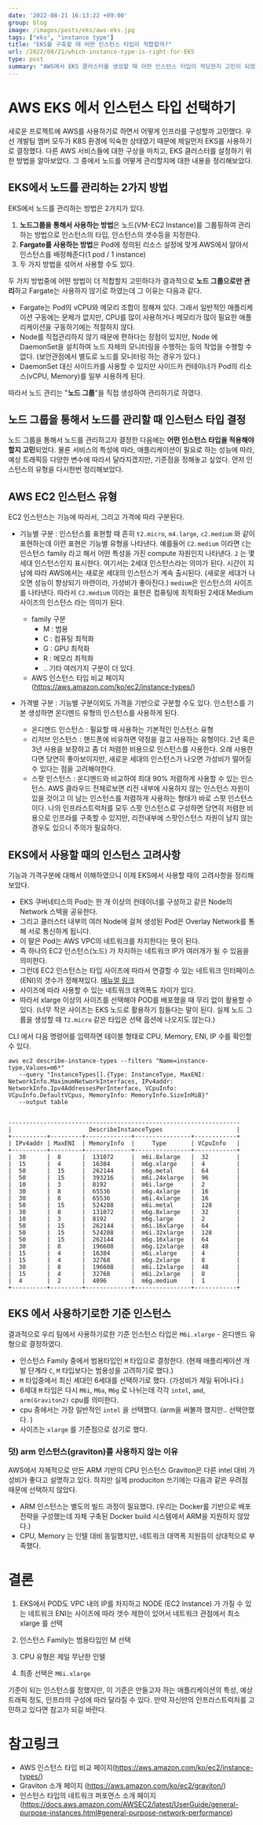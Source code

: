 ```yaml
---
date: '2022-08-21 16:13:22 +09:00'
group: blog
image: /images/posts/eks/aws-eks.jpg
tags: ["eks", "instance type"]
title: "EKS를 구축할 때 어떤 인스턴스 타입이 적합할까?"
url: /2022/08/21/which-instance-type-is-right-for-EKS
type: post
summary: "AWS에서 EKS 클러스터를 생성할 때 어떤 인스턴스 타입이 적당한지 고민이 되었는데, 인스턴스를 선택하는 과정을 정리해보았다."
---
```


# AWS EKS 에서 인스턴스 타입 선택하기

새로운 프로젝트에 AWS를 사용하기로 하면서 어떻게 인프라를 구성할까 고민했다. 우선 개발팀 멤버 모두가 K8S 환경에 익숙한 상태였기 때문에 제일먼저 EKS를 사용하기로 결정했다.
다른 AWS 서비스들에 대한 구상을 마치고, EKS 클러스터를 설정하기 위한 방법을 알아보았다. 그 중에서 노드를 어떻게 관리할지에 대한 내용을 정리해보았다.


## EKS에서 노드를 관리하는 2가지 방법 

EKS에서 노드를 관리하는 방법은 2가지가 있다. 
1. **노드그룹을 통해서 사용하는 방법**은 노드(VM-EC2 Instance)를 그룹핑하여 관리하는 방법으로 인스턴스의 타입, 인스턴스의 갯수등을 지정한다.
2. **Fargate를 사용하는 방법**은 Pod에 정의된 리소스 설정에 맞게 AWS에서 알아서 인스턴스를 배정해준다(1 pod / 1 instance)
3. 두 가지 방법을 섞어서 사용할 수도 있다. 

두 가지 방법중에 어떤 방법이 더 적합할지 고민하다가 결과적으로 **노드 그룹으로만 관리**하고 Fargate는 사용하지 않기로 하였는데 그 이유는 다음과 같다. 
 - Fargate는 Pod의 vCPU와 메모리 조합이 정해져 있다. 그래서 일반적인 애플리케이션 구동에는 문제가 없지만, CPU를 많이 사용하거나 메모리가 많이 필요한 애플리케이션을 구동하기에는 적절하지 않다.
 - Node를 직접관리하지 않기 때문에 편하다는 장점이 있지만, Node 에 DaemonSet을 설치하여 노드 자체의 모니터링을 수행하는 등의 작업을 수행할 수 없다. (보안관점에서 별도로 노드를 모니터링 하는 경우가 있다.)
 - DaemonSet 대신 사이드카를 사용할 수 있지만 사이드카 컨테이너가 Pod의 리소스(vCPU, Memory)를 일부 사용하게 된다.

따라서 노드 관리는 "**노드 그룹**"을 직접 생성하여 관리하기로 하였다.

## 노드 그룹을 통해서 노드를 관리할 때 인스턴스 타입 결정

노드 그룹을 통해서 노드를 관리하고자 결정한 다음에는 **어떤 인스턴스 타입을 적용해야할지 고민**되었다.
물론 서비스의 특성에 따라, 애플리케이션이 필요로 하는 성능에 따라, 예상 트래픽등 다양한 변수에 따라서 달라지겠지만, 기준점을 정해놓고 싶었다.
먼저 인스턴스의 유형을 다시한번 정리해보았다.

## AWS EC2 인스턴스 유형
EC2 인스턴스는 기능에 따라서, 그리고 가격에 따라 구분된다.

* 기능별 구분
: 인스턴스를 표현할 때 흔히 `t2.micro`, `m4.large`, `c2.medium` 와 같이 표현하는데 이런 표현은 기능별 유형을 나타낸다. 
예를들어 `C2.medium` 이라면 `C`는 인스턴스 family 라고 해서 어떤 특성을 가진 compute 자원인지 나타낸다.
`2` 는 몇세대 인스턴스인지 표시한다. 여기서는 2세대 인스턴스라는 의미가 된다. 시간이 지남에 따라 AWS에서는 새로운 세대의 인스턴스가 계속 출시된다.
  (새로운 세대가 나오면 성능이 향상되기 마련이라, 가성비가 좋아진다.) `medium`은 인스턴스의 사이즈를 나타낸다.
따라서 `C2.medium` 이라는 표현은 컴퓨팅에 최적화된 2세대 Medium 사이즈의 인스턴스 라는 의미가 된다.
  - family 구분
    - M : 범용 
    - C : 컴퓨팅 최적화
    - G : GPU 최적화
    - R : 메모리 최적화
    - .. 기타 여러가지 구분이 더 있다.
  - AWS 인스턴스 타입 비교 페이지(https://aws.amazon.com/ko/ec2/instance-types/)

* 가격별 구분
: 기능별 구분이외도 가격을 기반으로 구분할 수도 있다. 인스턴스를 기본 생성하면 온디멘드 유형의 인스턴스를 사용하게 된다. 
  - 온디멘드 인스턴스 : 필요할 때 사용하는 기본적인 인스턴스 유형
  - 리저브 인스턴스 : 핸드폰에 비유하면 약정을 걸고 사용하는 유형이다. 2년 혹은 3년 사용을 보장하고 좀 더 저렴한 비용으로 인스턴스를 사용한다. 오래 사용한다면 당연히 좋아보이지만, 새로운 세대의 인스턴스가 나오면 가성비가 떨어질 수 있다는 점을 고려해야한다. 
  - 스팟 인스턴스 : 온디멘드와 비교하여 최대 90% 저렴하게 사용할 수 있는 인스턴스. 
    AWS 클라우드 전체로보면 리전 내부에 사용하지 않는 인스턴스 자원이 있을 것이고 이 남는 인스턴스를 저렴하게 사용하는 형태가 바로 스팟 인스턴스 이다. 
    나의 인프라스트럭처를 모두 스팟 인스턴스로 구성하면 당연히 저렴한 비용으로 인프라를 구축할 수 있지만, 리전내부에 스팟인스턴스 자원이 남지 않는 경우도 있으니 주의가 필요하다.

## EKS에서 사용할 때의 인스턴스 고려사항

기능과 가격구분에 대해서 이해하였으니 이제 EKS에서 사용할 때의 고려사항을 정리해보았다.

- EKS 쿠버네티스의 Pod는 한 개 이상의 컨테이너를 구성하고
  같은 Node의 Network 스택을 공유한다.
- 그리고 클러스터 내부의 여러 Node에 걸쳐 생성된 Pod은
  Overlay Network를 통해 서로 통신하게 됩니다.
- 이 말은 Pod는 AWS VPC의 네트워크를 차지한다는 뜻이 된다.
- 즉 하나의 EC2 인스턴스(노드) 가 차지하는 네트워크 IP가
  여러개가 될 수 있음을 의미한다.
- 그런데 EC2 인스턴스는 타입 사이즈에 따라서 연결할 수 있는 네트워크 인터페이스 (ENI)의 갯수가 정해져있다.
  [매뉴얼 링크](https://docs.aws.amazon.com/AWSEC2/latest/UserGuide/using-eni.html#AvailableIpPerENI)
- 사이즈에 따라 사용할 수 있는 네트워크 대역폭도 차이가 있다.
- 따라서 xlarge 이상의 사이즈를 선택해야 POD를 배포했을 때 무리 없이 활용할 수 있다.
  (너무 작은 사이즈는 EKS 노드로 활용하기 힘들다는 말이 된다. 실제 노드 그룹을 생성할 때 `T2.micro` 같은 타입은 선택 옵션에 나오지도 않는다.)

CLI 에서 다음 명령어를 입력하면 테이블 형태로 CPU, Memory, ENI, IP 수를 확인할 수 있다. 
```shell
aws ec2 describe-instance-types --filters "Name=instance-type,Values=m6*" 
   --query "InstanceTypes[].{Type: InstanceType, MaxENI: NetworkInfo.MaximumNetworkInterfaces, IPv4addr: NetworkInfo.Ipv4AddressesPerInterface, VCpuInfo: VCpuInfo.DefaultVCpus, MemoryInfo: MemoryInfo.SizeInMiB}" 
   --output table


------------------------------------------------------------------
|                      DescribeInstanceTypes                     |
+----------+---------+-------------+----------------+------------+
| IPv4addr | MaxENI  | MemoryInfo  |     Type       | VCpuInfo   |
+----------+---------+-------------+----------------+------------+
|  30      |  8      |  131072     |  m6i.8xlarge   |  32        |
|  15      |  4      |  16384      |  m6g.xlarge    |  4         |
|  50      |  15     |  262144     |  m6g.metal     |  64        |
|  50      |  15     |  393216     |  m6i.24xlarge  |  96        |
|  10      |  3      |  8192       |  m6i.large     |  2         |
|  30      |  8      |  65536      |  m6g.4xlarge   |  16        |
|  30      |  8      |  65536      |  m6i.4xlarge   |  16        |
|  50      |  15     |  524288     |  m6i.metal     |  128       |
|  30      |  8      |  131072     |  m6g.8xlarge   |  32        |
|  10      |  3      |  8192       |  m6g.large     |  2         |
|  50      |  15     |  262144     |  m6i.16xlarge  |  64        |
|  50      |  15     |  524288     |  m6i.32xlarge  |  128       |
|  50      |  15     |  262144     |  m6g.16xlarge  |  64        |
|  30      |  8      |  196608     |  m6g.12xlarge  |  48        |
|  15      |  4      |  16384      |  m6i.xlarge    |  4         |
|  15      |  4      |  32768      |  m6g.2xlarge   |  8         |
|  30      |  8      |  196608     |  m6i.12xlarge  |  48        |
|  15      |  4      |  32768      |  m6i.2xlarge   |  8         |
|  4       |  2      |  4096       |  m6g.medium    |  1         |
+----------+---------+-------------+----------------+------------+

```

## EKS 에서 사용하기로한 기준 인스턴스 

결과적으로 우리 팀에서 사용하기로한 기준 인스턴스 타입은 `M6i.xlarge` - 온디멘드 유형으로 결정하였다. 
- 인스턴스 Family 중에서 범용타입인 `M` 타입으로 결정한다. (현재 애플리케이션 개발 단계라 `C`, `M` 타입보다는 범용성을 고려하기로 했다.)
- `M` 타입중에서 최신 세대인 6세대를 선택하기로 했다. (가성비가 제일 뒤어나다.)
- 6세대 `M` 타입은 다시 `M6i`, `M6a`, `M6g` 로 나뉘는데 각각 `intel`, `amd`, `arm(Graviton2)` cpu를 의미한다. 
- cpu 중에서는 가장 일반적인 `intel` 을 선택했다. (arm을 써볼까 했지만.. 선택안했다. )
- 사이즈는 `xlarge` 를 기준점으로 삼기로 했다. 

### 덧) arm 인스턴스(graviton)를 사용하지 않는 이유
AWS에서 자체적으로 만든 ARM 기반의 CPU 인스턴스 Graviton은 다른 intel 대비 가성비가 좋다고 설명하고 있다.
하지만 실제 produciton 쓰기에는 다음과 같은 우려점 때문에 선택하지 않았다.

- ARM 인스턴스는 별도의 빌드 과정이 필요했다. (우리는 Docker를 기반으로 배포전략을 구성했는데 자체 구축된 Docker build 시스템에서 ARM을 지원하지 않았다.)
- CPU, Memory 는 인텔 대비 동일했지만, 네트워크 대역폭 지원등이 상대적으로 부족했다. 

# 결론

1. EKS에서 POD도 VPC 내의 IP를 차지하고 
NODE (EC2 Instance) 가 가질 수 있는 네트워크 ENI는
사이즈에 따라 갯수 제한이 있어서 네트워크 관점에서 최소 xlarge 를 선택

2. 인스턴스 Family는 범용타입인 M 선택

3. CPU 유형은 제일 무난한 인텔

4. 최종 선택은 `M6i.xlarge` 

기준이 되는 인스턴스를 정했지만, 이 기준은 만들고자 하는 애플리케이션의 특성, 예상 트래픽 정도, 인프라의 구성에 따라 달라질 수 있다. 
만약 자신만의 인프라스트럭처를 고민하고 있다면 참고가 되길 바란다. 


# 참고링크 
- AWS 인스턴스 타입 비교 페이지(https://aws.amazon.com/ko/ec2/instance-types/)
- Graviton 소개 페이지 (https://aws.amazon.com/ko/ec2/graviton/) 
- 인스턴스 타입의 네트워크 퍼포먼스 소개 페이지 (https://docs.aws.amazon.com/AWSEC2/latest/UserGuide/general-purpose-instances.html#general-purpose-network-performance) 
